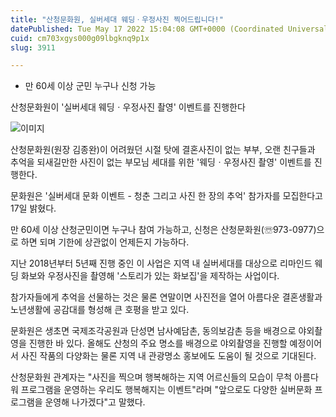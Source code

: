```yaml
---
title: "산청문화원, 실버세대 웨딩ㆍ우정사진 찍어드립니다!"
datePublished: Tue May 17 2022 15:04:08 GMT+0000 (Coordinated Universal Time)
cuid: cm703xgys000g09lbgknq9p1x
slug: 3911

---
```



- 만 60세 이상 군민 누구나 신청 가능

산청문화원이 '실버세대 웨딩ㆍ우정사진 촬영' 이벤트를 진행한다

![이미지](https://cdn.hashnode.com/res/hashnode/image/upload/v1739255684704/e5c1bb9f-ee56-4258-94d9-602d8f17fe52.jpeg)

산청문화원(원장 김종완)이 어려웠던 시절 탓에 결혼사진이 없는 부부, 오랜 친구들과 추억을 되새길만한 사진이 없는 부모님 세대를 위한 '웨딩ㆍ우정사진 촬영' 이벤트를 진행한다.

문화원은 '실버세대 문화 이벤트 - 청춘 그리고 사진 한 장의 추억' 참가자를 모집한다고 17일 밝혔다.

만 60세 이상 산청군민이면 누구나 참여 가능하고, 신청은 산청문화원(☏973-0977)으로 하면 되며 기한에 상관없이 언제든지 가능하다.

지난 2018년부터 5년째 진행 중인 이 사업은 지역 내 실버세대를 대상으로 리마인드 웨딩 화보와 우정사진을 촬영해 '스토리가 있는 화보집'을 제작하는 사업이다.

참가자들에게 추억을 선물하는 것은 물론 연말이면 사진전을 열어 아름다운 결혼생활과 노년생활에 공감대를 형성해 큰 호평을 받고 있다.

문화원은 생초면 국제조각공원과 단성면 남사예담촌, 동의보감촌 등을 배경으로 야외촬영을 진행한 바 있다. 올해도 산청의 주요 명소를 배경으로 야외촬영을 진행할 예정이어서 사진 작품의 다양화는 물론 지역 내 관광명소 홍보에도 도움이 될 것으로 기대된다.

산청문화원 관계자는 "사진을 찍으며 행복해하는 지역 어르신들의 모습이 무척 아름다워 프로그램을 운영하는 우리도 행복해지는 이벤트"라며 "앞으로도 다양한 실버문화 프로그램을 운영해 나가겠다"고 말했다.
